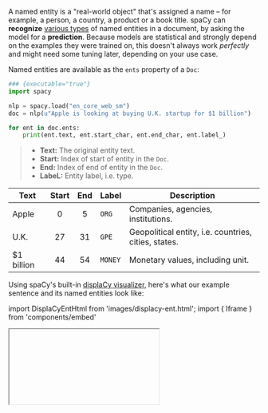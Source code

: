 A named entity is a "real-world object" that's assigned a name – for example, a
person, a country, a product or a book title. spaCy can **recognize**
[various types](/api/annotation#named-entities) of named entities in a document,
by asking the model for a **prediction**. Because models are statistical and
strongly depend on the examples they were trained on, this doesn't always work
_perfectly_ and might need some tuning later, depending on your use case.

Named entities are available as the `ents` property of a `Doc`:

```python
### {executable="true"}
import spacy

nlp = spacy.load("en_core_web_sm")
doc = nlp(u"Apple is looking at buying U.K. startup for $1 billion")

for ent in doc.ents:
    print(ent.text, ent.start_char, ent.end_char, ent.label_)
```

> - **Text:** The original entity text.
> - **Start:** Index of start of entity in the `Doc`.
> - **End:** Index of end of entity in the `Doc`.
> - **LabeL:** Entity label, i.e. type.

| Text        | Start | End | Label   | Description                                          |
| ----------- | :---: | :-: | ------- | ---------------------------------------------------- |
| Apple       |   0   |  5  | `ORG`   | Companies, agencies, institutions.                   |
| U.K.        |  27   | 31  | `GPE`   | Geopolitical entity, i.e. countries, cities, states. |
| \$1 billion |  44   | 54  | `MONEY` | Monetary values, including unit.                     |

Using spaCy's built-in [displaCy visualizer](/usage/visualizers), here's what
our example sentence and its named entities look like:

import DisplaCyEntHtml from 'images/displacy-ent.html'; import { Iframe } from
'components/embed'

<Iframe title="displaCy visualization of entities" html={DisplaCyEntHtml} height={450} />
